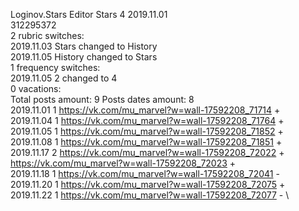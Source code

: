 Loginov.Stars	Editor Stars 4 2019.11.01\
312295372\
2 rubric switches:\
2019.11.03 Stars changed to History \
2019.11.05 History changed to Stars \
1 frequency switches:\
2019.11.05 2 changed to 4 \
0 vacations:\
Total posts amount: 9	Posts dates amount: 8\
2019.11.01 1 https://vk.com/mu_marvel?w=wall-17592208_71714 + \
2019.11.04 1 https://vk.com/mu_marvel?w=wall-17592208_71764 + \
2019.11.05 1 https://vk.com/mu_marvel?w=wall-17592208_71852 + \
2019.11.08 1 https://vk.com/mu_marvel?w=wall-17592208_71851 + \
2019.11.17 2 https://vk.com/mu_marvel?w=wall-17592208_72022 + https://vk.com/mu_marvel?w=wall-17592208_72023 + \
2019.11.18 1 https://vk.com/mu_marvel?w=wall-17592208_72041 - \
2019.11.20 1 https://vk.com/mu_marvel?w=wall-17592208_72075 + \
2019.11.22 1 https://vk.com/mu_marvel?w=wall-17592208_72077 - \
